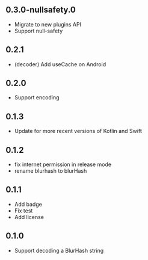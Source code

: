 ## 0.3.0-nullsafety.0

* Migrate to new plugins API
* Support null-safety

## 0.2.1

* (decoder) Add useCache on Android

## 0.2.0

* Support encoding

## 0.1.3

* Update for more recent versions of Kotlin and Swift

## 0.1.2

* fix internet permission in release mode
* rename blurhash to blurHash

## 0.1.1

* Add badge
* Fix test
* Add license

## 0.1.0

* Support decoding a BlurHash string
